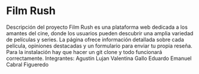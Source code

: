 # Film Rush
Descripción del proyecto
Film Rush es una plataforma web dedicada a los amantes del cine, donde los usuarios pueden descubrir una amplia variedad de películas y series. La página ofrece información detallada sobre cada película, opiniones destacadas y un formulario para enviar tu propia reseña.
Para la instalación hay que hacer un git clone y todo funcionará correctamente.
Integrantes:
Agustin Lujan
Valentina Gallo
Eduardo Emanuel Cabral Figueredo
